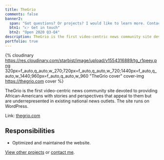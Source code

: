 ```yaml
---
title: TheGrio
comments: false
banner2:
  span: "Got questions? Or projects? I would like to learn more. Contact me today!"
  btn1: "👉 Get in touch"
  btn2: "Open 2020 Q3-Q4"
description: TheGrio is the first video-centric news community site devoted to providing African-Americans with stories and perspectives that appeal to them but are underrepresented in existing national news outlets.
portfolio: true
---
```


{% cloudinary https://res.cloudinary.com/starbist/image/upload/v1554316889/tg_r1peey.png 320px=f_auto,q_auto,w_270;720px=f_auto,q_auto,w_720;1440px=f_auto,q_auto,w_1440;960px=f_auto,q_auto,w_960 "TheGrio cover" cover-img https://thegrio.com cover %}

TheGrio is the first video-centric news community site devoted to providing African-Americans with stories and perspectives that appeal to them but are underrepresented in existing national news outlets. The site runs on WordPress.

Link: [thegrio.com](//thegrio.com)

## Responsibilities

- Optimized and maintained the website.

[View other projects](/portfolio/) or [contact me](/contact/).
